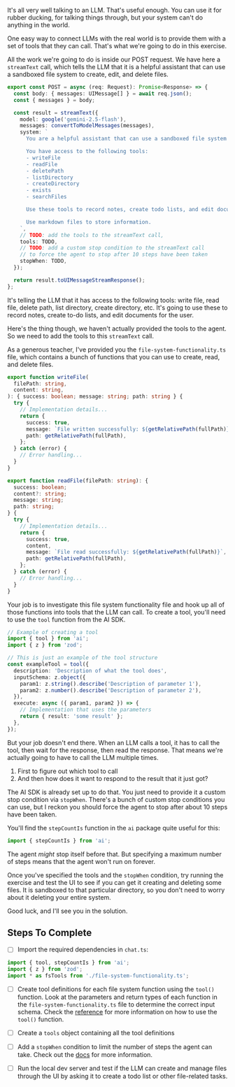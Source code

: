 It's all very well talking to an LLM. That's useful enough. You can use it for rubber ducking, for talking things through, but your system can't do anything in the world.

One easy way to connect LLMs with the real world is to provide them with a set of tools that they can call. That's what we're going to do in this exercise.

All the work we're going to do is inside our POST request. We have here a `streamText` call, which tells the LLM that it is a helpful assistant that can use a sandboxed file system to create, edit, and delete files.

```ts
export const POST = async (req: Request): Promise<Response> => {
  const body: { messages: UIMessage[] } = await req.json();
  const { messages } = body;

  const result = streamText({
    model: google('gemini-2.5-flash'),
    messages: convertToModelMessages(messages),
    system: `
      You are a helpful assistant that can use a sandboxed file system to create, edit and delete files.

      You have access to the following tools:
      - writeFile
      - readFile
      - deletePath
      - listDirectory
      - createDirectory
      - exists
      - searchFiles

      Use these tools to record notes, create todo lists, and edit documents for the user.

      Use markdown files to store information.
    `,
    // TODO: add the tools to the streamText call,
    tools: TODO,
    // TODO: add a custom stop condition to the streamText call
    // to force the agent to stop after 10 steps have been taken
    stopWhen: TODO,
  });

  return result.toUIMessageStreamResponse();
};
```

It's telling the LLM that it has access to the following tools: write file, read file, delete path, list directory, create directory, etc. It's going to use these to record notes, create to-do lists, and edit documents for the user.

Here's the thing though, we haven't actually provided the tools to the agent. So we need to add the tools to this `streamText` call.

As a generous teacher, I've provided you the `file-system-functionality.ts` file, which contains a bunch of functions that you can use to create, read, and delete files.

```ts
export function writeFile(
  filePath: string,
  content: string,
): { success: boolean; message: string; path: string } {
  try {
    // Implementation details...
    return {
      success: true,
      message: `File written successfully: ${getRelativePath(fullPath)}`,
      path: getRelativePath(fullPath),
    };
  } catch (error) {
    // Error handling...
  }
}

export function readFile(filePath: string): {
  success: boolean;
  content?: string;
  message: string;
  path: string;
} {
  try {
    // Implementation details...
    return {
      success: true,
      content,
      message: `File read successfully: ${getRelativePath(fullPath)}`,
      path: getRelativePath(fullPath),
    };
  } catch (error) {
    // Error handling...
  }
}
```

Your job is to investigate this file system functionality file and hook up all of those functions into tools that the LLM can call. To create a tool, you'll need to use the `tool` function from the AI SDK.

```ts
// Example of creating a tool
import { tool } from 'ai';
import { z } from 'zod';

// This is just an example of the tool structure
const exampleTool = tool({
  description: 'Description of what the tool does',
  inputSchema: z.object({
    param1: z.string().describe('Description of parameter 1'),
    param2: z.number().describe('Description of parameter 2'),
  }),
  execute: async ({ param1, param2 }) => {
    // Implementation that uses the parameters
    return { result: 'some result' };
  },
});
```

But your job doesn't end there. When an LLM calls a tool, it has to call the tool, then wait for the response, then read the response. That means we're actually going to have to call the LLM multiple times.

1. First to figure out which tool to call
2. And then how does it want to respond to the result that it just got?

The AI SDK is already set up to do that. You just need to provide it a custom stop condition via `stopWhen`. There's a bunch of custom stop conditions you can use, but I reckon you should force the agent to stop after about 10 steps have been taken.

You'll find the `stepCountIs` function in the `ai` package quite useful for this:

```ts
import { stepCountIs } from 'ai';
```

The agent _might_ stop itself before that. But specifying a maximum number of steps means that the agent won't run on forever.

Once you've specified the tools and the `stopWhen` condition, try running the exercise and test the UI to see if you can get it creating and deleting some files. It is sandboxed to that particular directory, so you don't need to worry about it deleting your entire system.

Good luck, and I'll see you in the solution.

## Steps To Complete

- [ ] Import the required dependencies in `chat.ts`:

```ts
import { tool, stepCountIs } from 'ai';
import { z } from 'zod';
import * as fsTools from './file-system-functionality.ts';
```

- [ ] Create tool definitions for each file system function using the `tool()` function. Look at the parameters and return types of each function in the `file-system-functionality.ts` file to determine the correct input schema. Check the [reference](/exercises/99-reference/99.7-defining-tools/explainer/readme.md) for more information on how to use the `tool()` function.

- [ ] Create a `tools` object containing all the tool definitions

- [ ] Add a `stopWhen` condition to limit the number of steps the agent can take. Check out the [docs](https://ai-sdk.dev/docs/ai-sdk-core/tools-and-tool-calling#multi-step-calls-using-stopwhen) for more information.

- [ ] Run the local dev server and test if the LLM can create and manage files through the UI by asking it to create a todo list or other file-related tasks.
